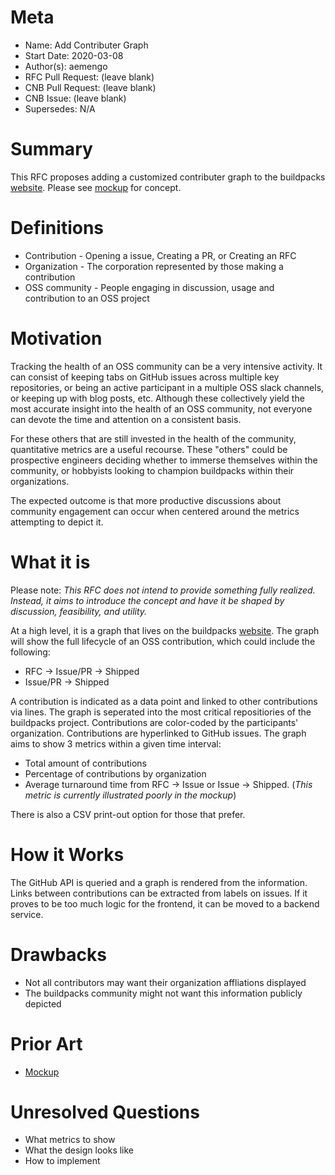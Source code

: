 # Meta
[meta]: #meta
- Name: Add Contributer Graph
- Start Date: 2020-03-08
- Author(s): aemengo
- RFC Pull Request: (leave blank)
- CNB Pull Request: (leave blank)
- CNB Issue: (leave blank)
- Supersedes: N/A

# Summary
[summary]: #summary

This RFC proposes adding a customized contributer graph to the buildpacks [website](https://buildpacks.io/community/). Please see [mockup](#prior-art) for concept.

# Definitions
[definitions]: #definitions

* Contribution - Opening a issue, Creating a PR, or Creating an RFC
* Organization - The corporation represented by those making a contribution
* OSS community - People engaging in discussion, usage and contribution to an OSS project

# Motivation
[motivation]: #motivation

Tracking the health of an OSS community can be a very intensive activity. It can consist of keeping tabs on GitHub issues across multiple key repositories, or being an active participant in a multiple OSS slack channels, or keeping up with blog posts, etc. Although these collectively yield the most accurate insight into the health of an OSS community, not everyone can devote the time and attention on a consistent basis.

For these others that are still invested in the health of the community, quantitative metrics are a useful recourse. These "others" could be prospective engineers deciding whether to immerse themselves within the community, or hobbyists looking to champion buildpacks within their organizations.

The expected outcome is that more productive discussions about community engagement can occur when centered around the metrics attempting to depict it.

# What it is
[what-it-is]: #what-it-is

Please note: _This RFC does not intend to provide something fully realized. Instead, it aims to introduce the concept and have it be shaped by discussion, feasibility, and utility._

At a high level, it is a graph that lives on the buildpacks [website](https://buildpacks.io/community/). The graph will show the full lifecycle of an OSS contribution, which could include the following:

- RFC -> Issue/PR -> Shipped
- Issue/PR -> Shipped

A contribution is indicated as a data point and linked to other contributions via lines. The graph is seperated into the most critical repositiories of the buildpacks project. Contributions are color-coded by the participants' organization. Contributions are hyperlinked to GitHub issues. The graph aims to show 3 metrics within a given time interval:

- Total amount of contributions
- Percentage of contributions by organization
- Average turnaround time from RFC -> Issue or Issue -> Shipped. (_This metric is currently illustrated poorly in the mockup_)

There is also a CSV print-out option for those that prefer.

# How it Works
[how-it-works]: #how-it-works

The GitHub API is queried and a graph is rendered from the information. Links between contributions can be extracted from labels on issues. If it proves to be too much logic for the frontend, it can be moved to a backend service.

# Drawbacks
[drawbacks]: #drawbacks

- Not all contributors may want their organization affliations displayed
- The buildpacks community might not want this information publicly depicted

# Prior Art
[prior-art]: #prior-art

- [Mockup](https://user-images.githubusercontent.com/4236888/110389457-8dc2b500-8032-11eb-9dc1-3101dd35aff6.gif)

# Unresolved Questions
[unresolved-questions]: #unresolved-questions

- What metrics to show
- What the design looks like
- How to implement
